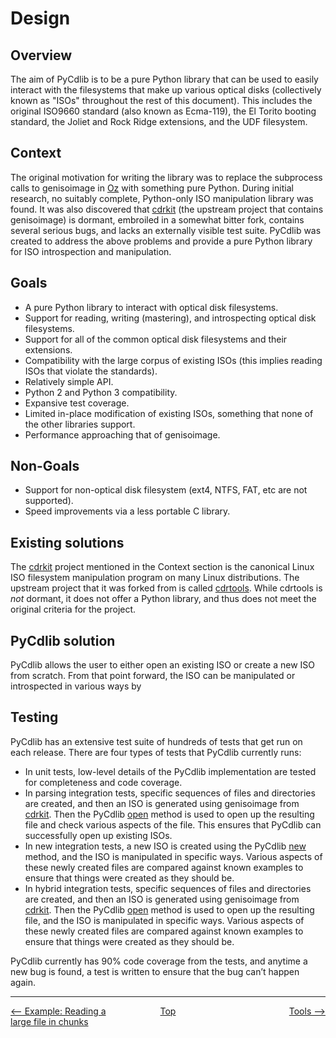 # Design

## Overview

The aim of PyCdlib is to be a pure Python library that can be used to easily interact with the filesystems that make up various optical disks (collectively known as "ISOs" throughout the rest of this document).  This includes the original ISO9660 standard (also known as Ecma-119), the El Torito booting standard, the Joliet and Rock Ridge extensions, and the UDF filesystem.

## Context

The original motivation for writing the library was to replace the subprocess calls to genisoimage in [Oz](https://github.com/clalancette/oz) with something pure Python.  During initial research, no suitably complete, Python-only ISO manipulation library was found.  It was also discovered that [cdrkit](https://launchpad.net/cdrkit) (the upstream project that contains genisoimage) is dormant, embroiled in a somewhat bitter fork, contains several serious bugs, and lacks an externally visible test suite.  PyCdlib was created to address the above problems and provide a pure Python library for ISO introspection and manipulation.

## Goals

* A pure Python library to interact with optical disk filesystems.
* Support for reading, writing (mastering), and introspecting optical disk filesystems.
* Support for all of the common optical disk filesystems and their extensions.
* Compatibility with the large corpus of existing ISOs (this implies reading ISOs that violate the standards).
* Relatively simple API.
* Python 2 and Python 3 compatibility.
* Expansive test coverage.
* Limited in-place modification of existing ISOs, something that none of the other libraries support.
* Performance approaching that of genisoimage.

## Non-Goals

* Support for non-optical disk filesystem (ext4, NTFS, FAT, etc are not supported).
* Speed improvements via a less portable C library.

## Existing solutions

The [cdrkit](https://launchpad.net/cdrkit) project mentioned in the Context section is the canonical Linux ISO filesystem manipulation program on many Linux distributions.  The upstream project that it was forked from is called [cdrtools](http://cdrtools.sourceforge.net/private/cdrecord.html).  While cdrtools is *not* dormant, it does not offer a Python library, and thus does not meet the original criteria for the project.

## PyCdlib solution

PyCdlib allows the user to either open an existing ISO or create a new ISO from scratch.  From that point forward, the ISO can be manipulated or introspected in various ways by 

## Testing

PyCdlib has an extensive test suite of hundreds of tests that get run on each release. There are four types of tests that PyCdlib currently runs:

- In unit tests, low-level details of the PyCdlib implementation are tested for completeness and code coverage.
- In parsing integration tests, specific sequences of files and directories are created, and then an ISO is generated using genisoimage from [cdrkit](https://launchpad.net/cdrkit). Then the PyCdlib [open](pycdlib-api.html#PyCdlib-open) method is used to open up the resulting file and check various aspects of the file. This ensures that PyCdlib can successfully open up existing ISOs.
- In new integration tests, a new ISO is created using the PyCdlib [new](pycdlib-api.html#PyCdlib-new) method, and the ISO is manipulated in specific ways. Various aspects of these newly created files are compared against known examples to ensure that things were created as they should be.
- In hybrid integration tests, specific sequences of files and directories are created, and then an ISO is generated using genisoimage from [cdrkit](https://launchpad.net/cdrkit). Then the PyCdlib [open](pycdlib-api.html#PyCdlib-open) method is used to open up the resulting file, and the ISO is manipulated in specific ways. Various aspects of these newly created files are compared against known examples to ensure that things were created as they should be.

PyCdlib currently has 90% code coverage from the tests, and anytime a new bug is found, a test is written to ensure that the bug can’t happen again.

---

<div style="width: 100%; display: table;">
  <div style="display: table-row;">
    <div style="width: 33%; display: table-cell; text-align: left;">
      <a href="example-reading-file-in-chunks.html"><-- Example: Reading a large file in chunks</a>
    </div>
    <div style="width: 33%; display: table-cell; text-align: center;">
      <a href="https://clalancette.github.io/pycdlib/">Top</a>
    </div>
    <div style="width: 33%; display: table-cell; text-align: right;">
      <a href="tools.html">Tools --></a>
    </div>
</div>
